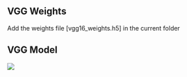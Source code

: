 ## VGG Weights

Add the weights file [vgg16_weights.h5] in the current folder
## VGG Model
<img src='https://raw.githubusercontent.com/vishalprabha/Graphic-based-verbal-reasoning/master/model_vgg.png'>
